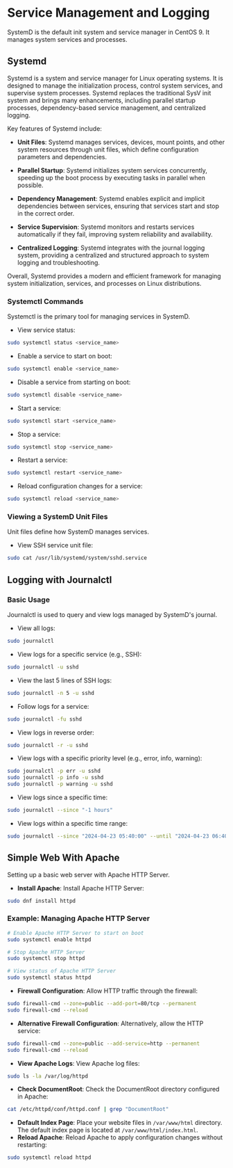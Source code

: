 # Service Management and Logging

SystemD is the default init system and service manager in CentOS 9. It manages system services and processes.

## Systemd

Systemd is a system and service manager for Linux operating systems. It is designed to manage the initialization process, control system services, and supervise system processes. Systemd replaces the traditional SysV init system and brings many enhancements, including parallel startup processes, dependency-based service management, and centralized logging.

Key features of Systemd include:

- **Unit Files**: Systemd manages services, devices, mount points, and other system resources through unit files, which define configuration parameters and dependencies.

- **Parallel Startup**: Systemd initializes system services concurrently, speeding up the boot process by executing tasks in parallel when possible.

- **Dependency Management**: Systemd enables explicit and implicit dependencies between services, ensuring that services start and stop in the correct order.

- **Service Supervision**: Systemd monitors and restarts services automatically if they fail, improving system reliability and availability.

- **Centralized Logging**: Systemd integrates with the journal logging system, providing a centralized and structured approach to system logging and troubleshooting.

Overall, Systemd provides a modern and efficient framework for managing system initialization, services, and processes on Linux distributions.


### Systemctl Commands
Systemctl is the primary tool for managing services in SystemD.

- View service status:
```bash
sudo systemctl status <service_name>
```
- Enable a service to start on boot:
```bash
sudo systemctl enable <service_name>
```
- Disable a service from starting on boot:
```bash
sudo systemctl disable <service_name>
```
- Start a service:
```bash
sudo systemctl start <service_name>
```
- Stop a service:
```bash
sudo systemctl stop <service_name>
```
- Restart a service:
```bash
sudo systemctl restart <service_name>
```
- Reload configuration changes for a service:
```bash
sudo systemctl reload <service_name>
```

### Viewing a SystemD Unit Files
Unit files define how SystemD manages services.

- View SSH service unit file:
```bash
sudo cat /usr/lib/systemd/system/sshd.service
```

## Logging with Journalctl

### Basic Usage
Journalctl is used to query and view logs managed by SystemD's journal.

- View all logs:
```bash
sudo journalctl
```
- View logs for a specific service (e.g., SSH):
```bash
sudo journalctl -u sshd
```
- View the last 5 lines of SSH logs:
```bash
sudo journalctl -n 5 -u sshd
```
- Follow logs for a service:
```bash
sudo journalctl -fu sshd
```
- View logs in reverse order:
```bash
sudo journalctl -r -u sshd
```
- View logs with a specific priority level (e.g., error, info, warning):
```bash
sudo journalctl -p err -u sshd
sudo journalctl -p info -u sshd
sudo journalctl -p warning -u sshd
```
- View logs since a specific time:
```bash
sudo journalctl --since "-1 hours"
```
- View logs within a specific time range:
```bash
sudo journalctl --since "2024-04-23 05:40:00" --until "2024-04-23 06:40:00"
```

## Simple Web With Apache

Setting up a basic web server with Apache HTTP Server.

- **Install Apache**: Install Apache HTTP Server:
```bash
sudo dnf install httpd
```
### Example: Managing Apache HTTP Server
```bash
# Enable Apache HTTP Server to start on boot
sudo systemctl enable httpd

# Stop Apache HTTP Server
sudo systemctl stop httpd

# View status of Apache HTTP Server
sudo systemctl status httpd
```

- **Firewall Configuration**: Allow HTTP traffic through the firewall:
```bash
sudo firewall-cmd --zone=public --add-port=80/tcp --permanent
sudo firewall-cmd --reload
```
- **Alternative Firewall Configuration**: Alternatively, allow the HTTP service:
```bash
sudo firewall-cmd --zone=public --add-service=http --permanent
sudo firewall-cmd --reload
```
- **View Apache Logs**: View Apache log files:
```bash
sudo ls -la /var/log/httpd
```
- **Check DocumentRoot**: Check the DocumentRoot directory configured in Apache:
```bash
cat /etc/httpd/conf/httpd.conf | grep "DocumentRoot"
```
- **Default Index Page**: Place your website files in `/var/www/html` directory. The default index page is located at `/var/www/html/index.html`.
- **Reload Apache**: Reload Apache to apply configuration changes without restarting:
```bash
sudo systemctl reload httpd
```